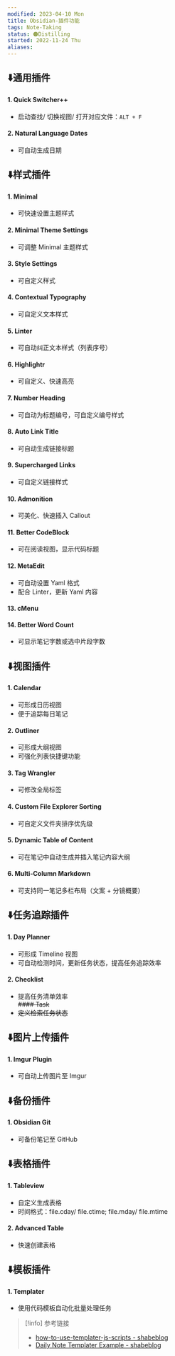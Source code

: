 ```yaml
---
modified: 2023-04-10 Mon
title: Obsidian-插件功能
tags: Note-Taking
status: 🟠Distilling
started: 2022-11-24 Thu
aliases:
---
```

## ⬇️通用插件
#### 1. Quick Switcher++
- 启动查找/ 切换视图/ 打开对应文件：`ALT + F`
#### 2. Natural Language Dates
- 可自动生成日期
## ⬇️样式插件
#### 1. Minimal
- 可快速设置主题样式
#### 2. Minimal Theme Settings
- 可调整 Minimal 主题样式
#### 3. Style Settings
- 可自定义样式
#### 4. Contextual Typography
- 可自定义文本样式
#### 5. Linter
- 可自动纠正文本样式（列表序号）
#### 6. Highlightr
- 可自定义、快速高亮
#### 7. Number Heading
- 可自动为标题编号，可自定义编号样式
#### 8. Auto Link Title
- 可自动生成链接标题
#### 9. Supercharged Links
- 可自定义链接样式
#### 10. Admonition
- 可美化、快速插入 Callout
#### 11. Better CodeBlock
- 可在阅读视图，显示代码标题
#### 12. MetaEdit
- 可自动设置 Yaml 格式
- 配合 Linter，更新 Yaml 内容
#### 13. cMenu
#### 14. Better Word Count
- 可显示笔记字数或选中片段字数
## ⬇️视图插件
#### 1. Calendar
- 可形成日历视图
- 便于追踪每日笔记
#### 2. Outliner
- 可形成大纲视图
- 可强化列表快捷键功能
#### 3. Tag Wrangler
- 可修改全局标签
#### 4. Custom File Explorer Sorting
- 可自定义文件夹排序优先级
#### 5. Dynamic Table of Content
- 可在笔记中自动生成并插入笔记内容大纲
#### 6. Multi-Column Markdown
- 可支持同一笔记多栏布局（文案 + 分镜概要）
## ⬇️任务追踪插件
#### 1. Day Planner
- 可形成 Timeline 视图
- 可自动检测时间，更新任务状态，提高任务追踪效率
#### 2. Checklist
- 提高任务清单效率  
~~#### Task~~
- ~~定义检索任务状态~~
## ⬇️图片上传插件
#### 1. Imgur Plugin
- 可自动上传图片至 Imgur
## ⬇️备份插件
#### 1. Obsidian Git
- 可备份笔记至 GitHub
## ⬇️表格插件
#### 1. Tableview
- 自定义生成表格
- 时间格式：file.cday/ file.ctime; file.mday/ file.mtime
#### 2. Advanced Table
- 快速创建表格
## ⬇️模板插件
#### 1. Templater
- 使用代码模板自动化批量处理任务
> [!info] 参考链接
> - [how-to-use-templater-js-scripts - shabeblog](https://shbgm.ca/blog/obsidian/how-to-use-templater-js-scripts)
> - [Daily Note Templater Example - shabeblog](https://shbgm.ca/blog/obsidian/O__O+Templater/Daily+Note+Templater+Example)